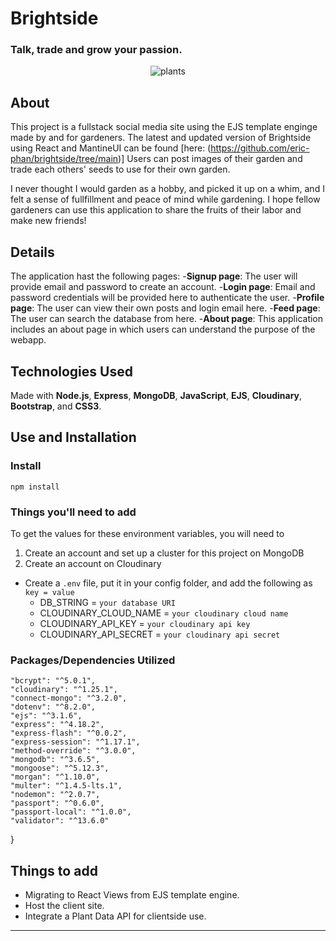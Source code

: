 # Brightside
### Talk, trade and grow your passion.
<div align="center"><img src="https://images.unsplash.com/photo-1436891436013-5965265af5fc?ixlib=rb-4.0.3&ixid=MnwxMjA3fDB8MHxwaG90by1wYWdlfHx8fGVufDB8fHx8&auto=format&fit=crop&w=1170&q=80" alt="plants" align="center"></div>

## About

This project is a fullstack social media site using the EJS template enginge made by and for gardeners. The latest and updated version of Brightside using React and MantineUI can be found [here: (https://github.com/eric-phan/brightside/tree/main)] Users can post images of their garden and trade each others' seeds to use for their own garden.

I never thought I would garden as a hobby, and picked it up on a whim, and I felt a sense of fullfillment and peace of mind while gardening. I hope fellow gardeners can use this application to share the fruits of their labor and make new friends!



## Details
The application hast the following pages:
-**Signup page**: The user will provide email and password to create an account.
-**Login page**: Email and password credentials will be provided here to authenticate the user.
-**Profile page**: The user can view their own posts and login email here.
-**Feed page**: The user can search the database from here.
-**About page**: This application includes an about page in which users can understand the purpose of the webapp.



## Technologies Used
Made with **Node.js**, **Express**, **MongoDB**, **JavaScript**, **EJS**, **Cloudinary**, **Bootstrap**, and **CSS3**.

## Use and Installation

### Install
 `npm install`
 
### Things you'll need to add
To get the values for these environment variables, you will need to
  1) Create an account and set up a cluster for this project on MongoDB
  2) Create an account on Cloudinary
   
- Create a `.env` file, put it in your config folder, and add the following as `key = value`
  - DB_STRING = `your database URI`
  - CLOUDINARY_CLOUD_NAME = `your cloudinary cloud name`
  - CLOUDINARY_API_KEY = `your cloudinary api key`
  - CLOUDINARY_API_SECRET = `your cloudinary api secret`

### Packages/Dependencies Utilized
    "bcrypt": "^5.0.1",
    "cloudinary": "^1.25.1",
    "connect-mongo": "^3.2.0",
    "dotenv": "^8.2.0",
    "ejs": "^3.1.6",
    "express": "^4.18.2",
    "express-flash": "^0.0.2",
    "express-session": "^1.17.1",
    "method-override": "^3.0.0",
    "mongodb": "^3.6.5",
    "mongoose": "^5.12.3",
    "morgan": "^1.10.0",
    "multer": "^1.4.5-lts.1",
    "nodemon": "^2.0.7",
    "passport": "^0.6.0",
    "passport-local": "^1.0.0",
    "validator": "^13.6.0"
  }

## Things to add

- Migrating to React Views from EJS template engine.
- Host the client site.
- Integrate a Plant Data API for clientside use.

---
